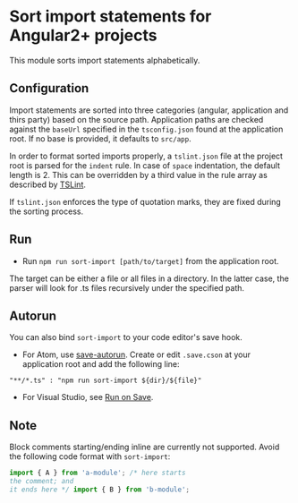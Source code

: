 
# Sort import statements for Angular2+ projects

This module sorts import statements alphabetically.

## Configuration

Import statements are sorted into three categories (angular, application and thirs party) based on the source path. Application paths are checked against the `baseUrl` specified in the `tsconfig.json` found at the application root. If no base is provided, it defaults to `src/app`.

In order to format sorted imports properly, a `tslint.json` file at the project root is parsed for the `indent` rule. In case of `space` indentation, the default length is 2. This can be overridden by a third value in the rule array as described by [TSLint](https://palantir.github.io/tslint/rules/indent/).

If `tslint.json` enforces the type of quotation marks, they are fixed during the sorting process.

## Run

- Run `npm run sort-import [path/to/target]` from the application root.

The target can be either a file or all files in a directory. In the latter case, the parser will look for .ts files recursively under the specified path.

## Autorun

You can also bind `sort-import` to your code editor's save hook.

- For Atom, use [save-autorun](https://atom.io/packages/save-autorun).
Create or edit `.save.cson` at your application root and add the following line:

`"**/*.ts" : "npm run sort-import ${dir}/${file}"`  

- For Visual Studio, see [Run on Save](https://marketplace.visualstudio.com/items?itemName=emeraldwalk.RunOnSave).

## Note

Block comments starting/ending inline are currently not supported. Avoid the following code format with `sort-import`:

```javascript
import { A } from 'a-module'; /* here starts
the comment; and
it ends here */ import { B } from 'b-module';
```

